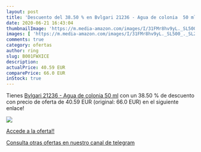 ```yaml
---
layout: post
title: 'Descuento del 38.50 % en Bvlgari 21236 - Agua de colonia  50 ml'
date: 2020-06-21 16:43:04
thumbnailImage: 'https://m.media-amazon.com/images/I/31FMr8hv9yL._SL500_._SL200_.jpg'
images: [ 'https://m.media-amazon.com/images/I/31FMr8hv9yL._SL500_._SL200_.jpg' ]
comments: true
category: ofertas
author: ring
slug: B001FWXICE
description:
actualPrice: 40.59 EUR
comparePrice: 66.0 EUR
inStock: true
---
```


Tienes [Bvlgari 21236 - Agua de colonia  50 ml](https://www.amazon.com/dp/B001FWXICE/?tag=redken08-20) con un 38.50 % de descuento con precio de oferta de 40.59 EUR (original: 66.0 EUR) en el siguiente enlace!

[![](https://m.media-amazon.com/images/I/31FMr8hv9yL._SL500_._SL200_.jpg)](https://www.amazon.com/dp/B001FWXICE/?tag=redken08-20)

[Accede a la oferta!!](https://www.amazon.com/dp/B001FWXICE/?tag=redken08-20)

[Consulta otras ofertas en nuestro canal de telegram](https://t.me/s/ofertas25)
